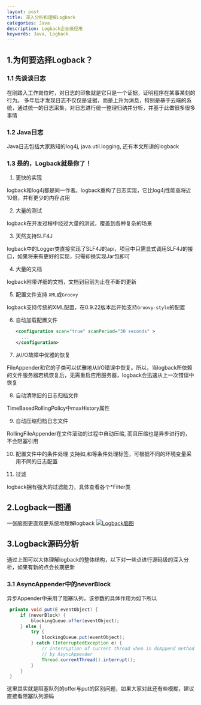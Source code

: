 ```yaml
---
layout: post
title: 深入分析和理解Logback
categories: Java
description: Logback企业级应用
keywords: Java, Logback
---
```


## 1.为何要选择Logback？

### 1.1 先谈谈日志
在刚踏入工作岗位时，对日志的印象就是它只是一个证据，证明程序在某事某刻的行为。
多年后才发现日志不仅仅是证据，而是上升为消息，特别是基于云端的系统，通过统一的日志采集，对日志进行统一整理归纳并分析，并基于此做很多很多事情

### 1.2 Java日志
Java日志包括大家熟知的log4j, java.util.logging, 还有本文所讲的logback

### 1.3 是的，Logback就是你了！

1. 更快的实现

logback和log4j都是同一作者。logback重构了日志实现，它比log4j性能高将近10倍，并有更少的内存占用

2. 大量的测试

logback在开发过程中经过大量的测试，覆盖到各种复杂的场景

3. 天然支持SLF4J

logback中的Logger类直接实现了SLF4J的api，项目中只需显式调用SLF4J的接口，如果将来有更好的实现，只需却换实现Jar包即可

4. 大量的文档

logback附带详细的文档，文档到目前为止在不断的更新

5. 配置文件支持 ``XML``或``Groovy``

logback支持传统的XML配置，在0.9.22版本后开始支持``Groovy-style``的配置

6. 自动加载配置文件

   ```xml
   <configuration scan="true" scanPeriod="30 seconds" > 
     ...
   </configuration> 
   ```

7. 从I/O故障中优雅的恢复

FileAppender和它的子类可以优雅地从I/O错误中恢复。所以，当logback所依赖的文件服务器宕机恢复后，无需重启应用服务器，logback会迅速从上一次错误中恢复

8. 自动清除旧的日志归档文件

TimeBasedRollingPolicy中maxHistory属性

9. 自动压缩归档日志文件

RollingFileAppender在文件滚动的过程中自动压缩, 而且压缩也是异步进行的，不会阻塞引用

10. 配置文件中的条件处理
支持如<if>,<then>和<else>等条件处理标签，可根据不同的环境变量采用不同的日志配置

11. 过滤

logback拥有强大的过滤能力，具体查看各个*Filter类

## 2.Logback一图通
一张脑图更直观更系统地理解logback
[![Logback脑图](http://images.aoaojava.com/blog/logback.png)](http://images.aoaojava.com/blog/logback.png)

## 3.Logback源码分析
通过上图可以大体理解logback的整体结构，以下对一些点进行源码级的深入分析，如果有新的点会长期更新
### 3.1 AsyncAppender中的neverBlock
异步Appender中采用了阻塞队列，该参数的具体作用为如下所以

   ```java
    private void put(E eventObject) {
        if (neverBlock) {
            blockingQueue.offer(eventObject);
        } else {
            try {
                blockingQueue.put(eventObject);
            } catch (InterruptedException e) {
                // Interruption of current thread when in doAppend method should not be consumed
                // by AsyncAppender
                Thread.currentThread().interrupt();
            }
        }
    } 
   ```  

这里其实就是阻塞队列的offer与put的区别问题，如果大家对此还有些模糊，建议直接看阻塞队列源码